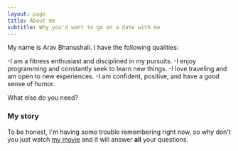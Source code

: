 ```yaml
---
layout: page
title: About me
subtitle: Why you'd want to go on a date with me
---
```


My name is Arav Bhanushali. I have the following qualities:

-I am a fitness enthusiast and disciplined in my pursuits.
-I enjoy programming and constantly seek to learn new things.
-I love traveling and am open to new experiences.
-I am confident, positive, and have a good sense of humor.

What else do you need?

### My story


To be honest, I'm having some trouble remembering right now, so why don't you just watch [my movie](https://en.wikipedia.org/wiki/The_Princess_Bride_%28film%29) and it will answer **all** your questions.
